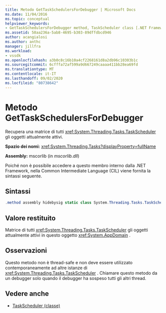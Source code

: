 ```yaml
---
title: Metodo GetTaskSchedulersForDebugger | Microsoft Docs
ms.date: 11/04/2016
ms.topic: conceptual
helpviewer_keywords:
- GetTaskSchedulersForDebugger method, TaskScheduler class [.NET Framework debug engines]
ms.assetid: 58aa236a-5ab8-4695-b303-89dffdbcd946
author: acangialosi
ms.author: anthc
manager: jillfra
ms.workload:
- vssdk
ms.openlocfilehash: a3b0c8c16b10a4cf2268161d8a2db96c10303b1c
ms.sourcegitcommit: 6cfffa72af599a9d667249caaaa411bb28ea69fd
ms.translationtype: MT
ms.contentlocale: it-IT
ms.lasthandoff: 09/02/2020
ms.locfileid: "80738642"
---
```

# <a name="gettaskschedulersfordebugger-method"></a>Metodo GetTaskSchedulersForDebugger
Recupera una matrice di tutti <xref:System.Threading.Tasks.TaskScheduler> gli oggetti attualmente attivi.

 **Spazio dei nomi:** <xref:System.Threading.Tasks?displayProperty=fullName>

 **Assembly:** mscorlib (in *mscorlib.dll*)

 Poiché non è possibile accedere a questo membro interno dalla .NET Framework, nella Common Intermediate Language (CIL) viene fornita la sintassi seguente.

## <a name="syntax"></a>Sintassi

```csharp
.method assembly hidebysig static class System.Threading.Tasks.TaskScheduler[] GetTaskSchedulersForDebugger() cil managed
```

## <a name="return-value"></a>Valore restituito
 Matrice di tutti <xref:System.Threading.Tasks.TaskScheduler> gli oggetti attualmente attivi in questo oggetto <xref:System.AppDomain> .

## <a name="remarks"></a>Osservazioni
 Questo metodo non è thread-safe e non deve essere utilizzato contemporaneamente ad altre istanze di <xref:System.Threading.Tasks.TaskScheduler> . Chiamare questo metodo da un debugger solo quando il debugger ha sospeso tutti gli altri thread.

## <a name="see-also"></a>Vedere anche
- [TaskScheduler (classe)](../../extensibility/debugger/taskscheduler-class-internal-members.md)
